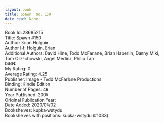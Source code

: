 ```yaml
---
layout: book
title: Spawn  no. 150
date_read: None
---
```


Book Id: 28685215<br />
Title: Spawn #150<br />
Author: Brian Holguin<br />
Author l-f: Holguin, Brian<br />
Additional Authors: David Hine, Todd McFarlane, Brian Haberlin, Danny Miki, Tom Orzechowski, Angel  Medina, Philip Tan<br />
ISBN: <br />
My Rating: 0<br />
Average Rating: 4.25<br />
Publisher: Image - Todd McFarlane Productions<br />
Binding: Kindle Edition<br />
Number of Pages: 46<br />
Year Published: 2005<br />
Original Publication Year: <br />
Date Added: 2020/04/02<br />
Bookshelves: kupka-wstydu<br />
Bookshelves with positions: kupka-wstydu (#1033)<br />

